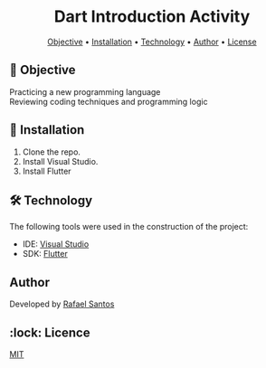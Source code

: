 <h1 align="center">Dart Introduction Activity</h1>


<p align="center">
 <a href="#objective">Objective</a> •
 <a href="#installation">Installation</a> • 
 <a href="#technology">Technology</a> • 
 <a href="#author">Author</a> •
 <a href="#licence">License</a>
</p>

<h2></h2> 

<h2 id=objective>📝 Objective</h2>
Practicing a new programming language <br>
Reviewing coding techniques and programming logic

<h2 id=installation>📲 Installation</h2>

1. Clone the repo.
2. Install Visual Studio.
3. Install Flutter

<h2 id=technology>🛠️ Technology</h2>

The following tools were used in the construction of the project:

- IDE: <a href="https://visualstudio.microsoft.com/downloads/">Visual Studio</a>
- SDK: <a href="https://docs.flutter.dev/get-started/install">Flutter</a>

<h2 id=author> Author</h2>

Developed by <a href="https://www.linkedin.com/in/rafael-santos-8a0b44313//" target="_blank">Rafael Santos</a>

<h2 id=licence>:lock: Licence</h2>
<a href="https://github.com/r4santos/Atividades---Dart-01/blob/main/LICENSE" target="_blank">MIT</a>

